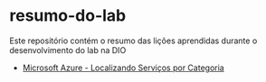 # resumo-do-lab
Este repositório contém o resumo das lições aprendidas durante o desenvolvimento do lab na DIO

- [Microsoft Azure - Localizando Serviços por Categoria](https://github.com/thaizepaulo/resumo-do-lab/blob/main/microsoft-azure-localizando-servicos-por-categoria.md)
